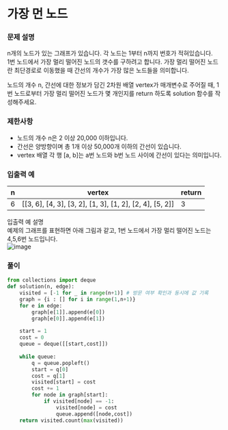# 가장 먼 노드
### 문제 설명
n개의 노드가 있는 그래프가 있습니다. 각 노드는 1부터 n까지 번호가 적혀있습니다.                 
1번 노드에서 가장 멀리 떨어진 노드의 갯수를 구하려고 합니다. 가장 멀리 떨어진 노드란 최단경로로 이동했을 때 간선의 개수가 가장 많은 노드들을 의미합니다.          
                         
노드의 개수 n, 간선에 대한 정보가 담긴 2차원 배열 vertex가 매개변수로 주어질 때, 1번 노드로부터 가장 멀리 떨어진 노드가 몇 개인지를 return 하도록 solution 함수를 작성해주세요.

### 제한사항
+ 노드의 개수 n은 2 이상 20,000 이하입니다.
+ 간선은 양방향이며 총 1개 이상 50,000개 이하의 간선이 있습니다.
+ vertex 배열 각 행 [a, b]는 a번 노드와 b번 노드 사이에 간선이 있다는 의미입니다.


### 입출력 예
|n|	vertex|	return|
|--|------|-------|
|6|	[[3, 6], [4, 3], [3, 2], [1, 3], [1, 2], [2, 4], [5, 2]]|	3|

입출력 예 설명                       
예제의 그래프를 표현하면 아래 그림과 같고, 1번 노드에서 가장 멀리 떨어진 노드는 4,5,6번 노드입니다.              
![image](https://user-images.githubusercontent.com/63505110/138697981-72e4e3de-21f9-44f6-b52e-b90b935ac207.png)

### 풀이
```python
from collections import deque
def solution(n, edge):
    visited = [-1 for _ in range(n+1)] # 방문 여부 확인과 동시에 값 기록
    graph = {i : [] for i in range(1,n+1)}
    for e in edge:
        graph[e[1]].append(e[0])
        graph[e[0]].append(e[1])
        
    start = 1
    cost = 0
    queue = deque([[start,cost]])
    
    while queue:
        q = queue.popleft()
        start = q[0]
        cost = q[1]
        visited[start] = cost
        cost += 1
        for node in graph[start]:
            if visited[node] == -1:
                visited[node] = cost
                queue.append([node,cost])
    return visited.count(max(visited))
```
